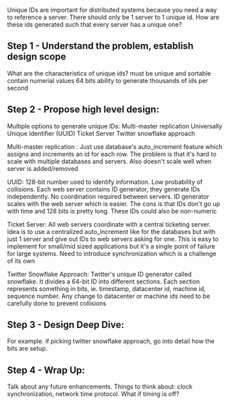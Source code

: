 
Unique IDs are important for distributed systems because you need a way to reference a server. There should only be 1 server to 1 unique id. How are these ids generated such that every server has a unique one?

## Step 1 - Understand the problem, establish design scope

What are the characteristics of unique ids?
must be unique and sortable
contain numerial values
64 bits
ability to generate thousands of ids per second


## Step 2 - Propose high level design:
Multiple options to generate unique IDs:
Multi-master replication
Universally Unique Identifier (UUID)
Ticket Server
Twitter snowflake approach

Multi-master replication : 
Just use database's auto_increment feature which assigns and increments an id for each row. The problem is that it's hard to scale with multiple databases and servers. Also doesn't scale well when server is added/removed

UUID: 
128-bit number used to identify information. Low probability of collisions. Each web server contains ID generator, they generate IDs independently. No coordination required between servers. ID generator scales with the web server which is easier. The cons is that IDs don't go up with time and 128 bits is pretty long. These IDs could also be non-numeric

Ticket Server:
All web servers coordinate with a central ticketing server. Idea is to use a centralized auto_increment like for the databases but with just 1 server and give out IDs to web servers asking for one. This is easy to implement for small/mid sized applications but it's a single point of failure for large systems. Need to introduce synchronization which is a challenge of its own

Twitter Snowflake Approach:
Twitter's unique ID generator called snowflake. It divides a 64-bit ID into different sections. Each section represents something in bits, ie. timestamp, datacenter id, machine id, sequence number. Any change to datacenter or machine ids need to be carefully done to prevent collisions

## Step 3 - Design Deep Dive:
For example. if picking twitter snowflake approach, go into detail how the bits are setup. 

## Step 4 - Wrap Up:
Talk about any future enhancements.
Things to think about: clock synchronization, network time protocol. What if timing is off? 
